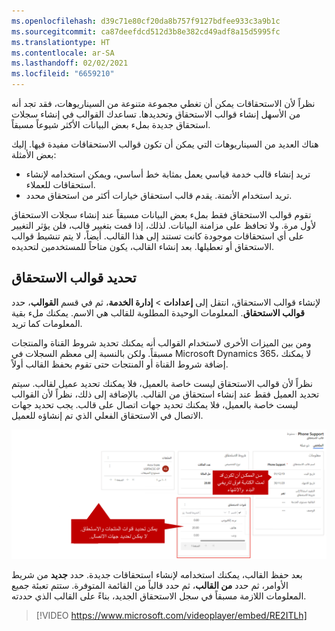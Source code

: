 ```yaml
---
ms.openlocfilehash: d39c71e80cf20da8b757f9127bdfee933c3a9b1c
ms.sourcegitcommit: ca87deefdcd512d3b8e382cd49adf8a15d5995fc
ms.translationtype: HT
ms.contentlocale: ar-SA
ms.lasthandoff: 02/02/2021
ms.locfileid: "6659210"
---
```

نظراً لأن الاستحقاقات يمكن أن تغطي مجموعة متنوعة من السيناريوهات، فقد تجد أنه من الأسهل إنشاء قوالب الاستحقاق وتحديدها. تساعدك القوالب في إنشاء سجلات استحقاق جديدة بملء بعض البيانات الأكثر شيوعاً مسبقاً.

هناك العديد من السيناريوهات التي يمكن أن تكون قوالب الاستحقاقات مفيدة فيها. إليك بعض الأمثلة:

- تريد إنشاء قالب خدمة قياسي يعمل بمثابة خط أساسي، ويمكن استخدامه لإنشاء استحقاقات للعملاء.
- تريد استخدام الأتمتة. يقدم قالب استحقاق خيارات أكثر من استحقاق محدد.

تقوم قوالب الاستحقاق فقط بملء بعض البيانات مسبقاً عند إنشاء سجلات الاستحقاق لأول مرة. ولا تحافظ على مزامنة البيانات. لذلك، إذا قمت بتغيير قالب، فلن يؤثر التغيير على أي استحقاقات موجودة كانت تستند إلى هذا القالب. أيضاً، لا يتم تنشيط قوالب الاستحقاق أو تعطيلها. بعد إنشاء القالب، يكون متاحاً للمستخدمين لتحديده.

## <a name="defining-entitlement-templates"></a>تحديد قوالب الاستحقاق

لإنشاء قوالب الاستحقاق، انتقل إلى **إعدادات** \> **إدارة الخدمة**، ثم في قسم **القوالب**، حدد **قوالب الاستحقاق**. المعلومات الوحيدة المطلوبة للقالب هي الاسم. يمكنك ملء بقية المعلومات كما تريد.

ومن بين الميزات الأخرى لاستخدام القوالب أنه يمكنك تحديد شروط القناة والمنتجات مسبقاً. ولكن بالنسبة إلى معظم السجلات في Microsoft Dynamics 365، لا يمكنك إضافة شروط القناة أو المنتجات حتى تقوم بحفظ القالب أولاً.

نظراً لأن قوالب الاستحقاق ليست خاصة بالعميل، فلا يمكنك تحديد عميل لقالب. سيتم تحديد العميل فقط عند إنشاء استحقاق من القالب. بالإضافة إلى ذلك، نظراً لأن القوالب ليست خاصة بالعميل، فلا يمكنك تحديد جهات اتصال على قالب. يجب تحديد جهات الاتصال في الاستحقاق الفعلي الذي تم إنشاؤه للعميل.

![لقطة شاشة لقنوات الاستحقاق وأقسام المنتجات.](../media/EN-Unit6-1.png)

بعد حفظ القالب، يمكنك استخدامه لإنشاء استحقاقات جديدة. حدد **جديد** من شريط الأوامر، ثم حدد **من القالب**، ثم حدد قالباً من القائمة المتوفرة. ستتم تعبئة جميع المعلومات اللازمة مسبقاً في سجل الاستحقاق الجديد، بناءً على القالب الذي حددته.

> [!VIDEO https://www.microsoft.com/videoplayer/embed/RE2ITLh]
